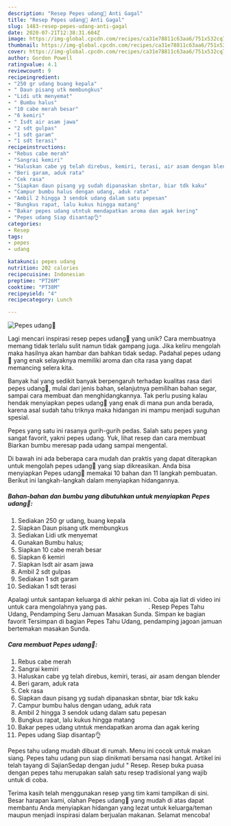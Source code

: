 ```yaml
---
description: "Resep Pepes udang🦐 Anti Gagal"
title: "Resep Pepes udang🦐 Anti Gagal"
slug: 1483-resep-pepes-udang-anti-gagal
date: 2020-07-21T12:38:31.604Z
image: https://img-global.cpcdn.com/recipes/ca31e78811c63aa6/751x532cq70/pepes-udang🦐-foto-resep-utama.jpg
thumbnail: https://img-global.cpcdn.com/recipes/ca31e78811c63aa6/751x532cq70/pepes-udang🦐-foto-resep-utama.jpg
cover: https://img-global.cpcdn.com/recipes/ca31e78811c63aa6/751x532cq70/pepes-udang🦐-foto-resep-utama.jpg
author: Gordon Powell
ratingvalue: 4.1
reviewcount: 9
recipeingredient:
- "250 gr udang buang kepala"
- " Daun pisang utk membungkus"
- "Lidi utk menyemat"
- " Bumbu halus"
- "10 cabe merah besar"
- "6 kemiri"
- " Isdt air asam jawa"
- "2 sdt gulpas"
- "1 sdt garam"
- "1 sdt terasi"
recipeinstructions:
- "Rebus cabe merah"
- "Sangrai kemiri"
- "Haluskan cabe yg telah direbus, kemiri, terasi, air asam dengan blender"
- "Beri garam, aduk rata"
- "Cek rasa"
- "Siapkan daun pisang yg sudah dipanaskan sbntar, biar tdk kaku"
- "Campur bumbu halus dengan udang, aduk rata"
- "Ambil 2 hingga 3 sendok udang dalam satu pepesan"
- "Bungkus rapat, lalu kukus hingga matang"
- "Bakar pepes udang utntuk mendapatkan aroma dan agak kering"
- "Pepes udang Siap disantap👌"
categories:
- Resep
tags:
- pepes
- udang

katakunci: pepes udang 
nutrition: 202 calories
recipecuisine: Indonesian
preptime: "PT26M"
cooktime: "PT38M"
recipeyield: "4"
recipecategory: Lunch

---
```



![Pepes udang🦐](https://img-global.cpcdn.com/recipes/ca31e78811c63aa6/751x532cq70/pepes-udang🦐-foto-resep-utama.jpg)

Lagi mencari inspirasi resep pepes udang🦐 yang unik? Cara membuatnya memang tidak terlalu sulit namun tidak gampang juga. Jika keliru mengolah maka hasilnya akan hambar dan bahkan tidak sedap. Padahal pepes udang🦐 yang enak selayaknya memiliki aroma dan cita rasa yang dapat memancing selera kita.

Banyak hal yang sedikit banyak berpengaruh terhadap kualitas rasa dari pepes udang🦐, mulai dari jenis bahan, selanjutnya pemilihan bahan segar, sampai cara membuat dan menghidangkannya. Tak perlu pusing kalau hendak menyiapkan pepes udang🦐 yang enak di mana pun anda berada, karena asal sudah tahu triknya maka hidangan ini mampu menjadi suguhan spesial.

Pepes yang satu ini rasanya gurih-gurih pedas. Salah satu pepes yang sangat favorit, yakni pepes udang. Yuk, lihat resep dan cara membuat Biarkan bumbu meresap pada udang sampai mengental.


Di bawah ini ada beberapa cara mudah dan praktis yang dapat diterapkan untuk mengolah pepes udang🦐 yang siap dikreasikan. Anda bisa menyiapkan Pepes udang🦐 memakai 10 bahan dan 11 langkah pembuatan. Berikut ini langkah-langkah dalam menyiapkan hidangannya.

<!--inarticleads1-->

##### Bahan-bahan dan bumbu yang dibutuhkan untuk menyiapkan Pepes udang🦐:

1. Sediakan 250 gr udang, buang kepala
1. Siapkan  Daun pisang utk membungkus
1. Sediakan Lidi utk menyemat
1. Gunakan  Bumbu halus;
1. Siapkan 10 cabe merah besar
1. Siapkan 6 kemiri
1. Siapkan  Isdt air asam jawa
1. Ambil 2 sdt gulpas
1. Sediakan 1 sdt garam
1. Sediakan 1 sdt terasi


Apalagi untuk santapan keluarga di akhir pekan ini. Coba aja liat di video ini untuk cara mengolahnya yang pas. ⠀⠀⠀⠀⠀⠀⠀⠀⠀. Resep Pepes Tahu Udang, Pendamping Seru Jamuan Masakan Sunda. Simpan ke bagian favorit Tersimpan di bagian Pepes Tahu Udang, pendamping jagoan jamuan bertemakan masakan Sunda. 

<!--inarticleads2-->

##### Cara membuat Pepes udang🦐:

1. Rebus cabe merah
1. Sangrai kemiri
1. Haluskan cabe yg telah direbus, kemiri, terasi, air asam dengan blender
1. Beri garam, aduk rata
1. Cek rasa
1. Siapkan daun pisang yg sudah dipanaskan sbntar, biar tdk kaku
1. Campur bumbu halus dengan udang, aduk rata
1. Ambil 2 hingga 3 sendok udang dalam satu pepesan
1. Bungkus rapat, lalu kukus hingga matang
1. Bakar pepes udang utntuk mendapatkan aroma dan agak kering
1. Pepes udang Siap disantap👌


Pepes tahu udang mudah dibuat di rumah. Menu ini cocok untuk makan siang. Pepes tahu udang pun siap dinikmati bersama nasi hangat. Artikel ini telah tayang di SajianSedap dengan judul &#34; Resep. Resep buka puasa dengan pepes tahu merupakan salah satu resep tradisional yang wajib untuk di coba. 

Terima kasih telah menggunakan resep yang tim kami tampilkan di sini. Besar harapan kami, olahan Pepes udang🦐 yang mudah di atas dapat membantu Anda menyiapkan hidangan yang lezat untuk keluarga/teman maupun menjadi inspirasi dalam berjualan makanan. Selamat mencoba!
